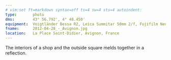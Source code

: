 ```yaml
---
# vim:set ft=markdown syntax=off ts=4 sw=4 sts=4 autoindent:
type:       photo
dms:        43° 56.792', 4° 48.450'
equipment:  Voigtländer Bessa R2, Leica Summitar 50mm 2/f, Fujifilm Neopan 400
fname:      2012-04-28_-_Avignon.jpg
location:   La Place Saint-Didier, Avignon, France
---
```


The interiors of a shop and the outside square melds together in a reflection.
